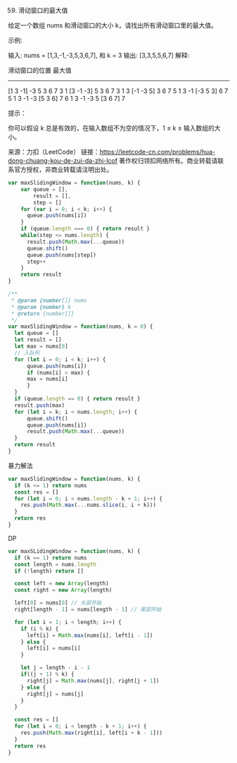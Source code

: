 59. 滑动窗口的最大值

给定一个数组 nums 和滑动窗口的大小 k，请找出所有滑动窗口里的最大值。

示例:

输入: nums = [1,3,-1,-3,5,3,6,7], 和 k = 3
输出: [3,3,5,5,6,7] 
解释: 

  滑动窗口的位置                最大值
---------------               -----
[1  3  -1] -3  5  3  6  7       3
 1 [3  -1  -3] 5  3  6  7       3
 1  3 [-1  -3  5] 3  6  7       5
 1  3  -1 [-3  5  3] 6  7       5
 1  3  -1  -3 [5  3  6] 7       6
 1  3  -1  -3  5 [3  6  7]      7
 

提示：

你可以假设 k 总是有效的，在输入数组不为空的情况下，1 ≤ k ≤ 输入数组的大小。

来源：力扣（LeetCode）
链接：https://leetcode-cn.com/problems/hua-dong-chuang-kou-de-zui-da-zhi-lcof
著作权归领扣网络所有。商业转载请联系官方授权，非商业转载请注明出处。

```js
var maxSlidingWindow = function(nums, k) {
    var queue = [],
        result = [],
        step = []
    for (var i = 0; i < k; i++) {
      queue.push(nums[i])
    }
    if (queue.length === 0) { return result }
    while(step <= nums.length) {
      result.push(Math.max(...queue))
      queue.shift()
      queue.push(nums[step])
      step++
    }
    return result
}
```

```js
/**
 * @param {number[]} nums
 * @param {number} k
 * @return {number[]}
 */
var maxSlidingWindow = function(nums, k = 0) {
  let queue = []
  let result = []
  let max = nums[0]
  // 入队列
  for (let i = 0; i < k; i++) {
      queue.push(nums[i])
      if (nums[i] > max) {
      max = nums[i]
      }
  }
  if (queue.length == 0) { return result }
  result.push(max)
  for (let i = k; i < nums.length; i++) {
      queue.shift()
      queue.push(nums[i])
      result.push(Math.max(...queue))
  }
  return result
}
```

暴力解法

```js
var maxSlidingWindow = function(nums, k) {
  if (k <= 1) return nums
  const res = []
  for (let i = 0; i < nums.length - k + 1; i++) {
    res.push(Math.max(...nums.slice(i, i + k)))
  }
  return res
}
```

DP

```js
var maxSLidingWindow = function(nums, k) {
  if (k == 1) return nums
  const length = nums.length
  if (!length) return []

  const left = new Array(length)
  const right = new Array(length)

  left[0] = nums[0] // 头部开始
  right[length - 1] = nums[length - 1] // 尾部开始

  for (let i = 1; i < length; i++) {
    if (i % k) {
      left[i] = Math.max(nums[i], left[i - 1])
    } else {
      left[i] = nums[i]
    }

    let j = length - i - 1
    if((j + 1) % k) {
      right[j] = Math.max(nums[j], right[j + 1])
    } else {
      right[j] = nums[j]
    }
  }

  const res = []
  for (let i = 0; i < length - k + 1; i++) {
    res.push(Math.max(right[i], left[i + k - 1]))
  }
  return res
}
```
